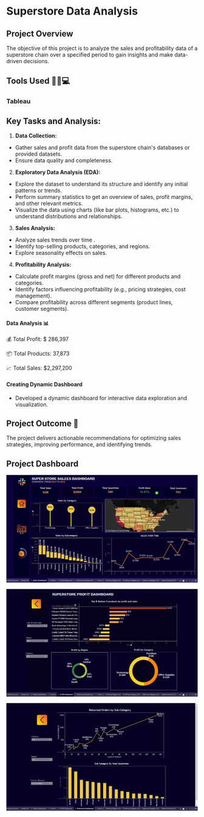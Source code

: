 # Superstore Data Analysis

## Project Overview

The objective of this project is to analyze the sales and profitability data of a superstore chain over a specified period to gain insights and make data-driven decisions.


## Tools Used 🧑‍💻💻

### Tableau

## Key Tasks and Analysis:
  1. **Data Collection:**
   - Gather sales and profit data from the superstore chain's    databases or provided datasets.
   - Ensure data quality and completeness.

  2. **Exploratory Data Analysis (EDA):**
   - Explore the dataset to understand its structure and identify any initial patterns or trends.
   - Perform summary statistics to get an overview of sales, profit margins, and other relevant metrics.
   - Visualize the data using charts (like bar plots, histograms, etc.) to understand distributions and relationships.

  3. **Sales Analysis:**
   - Analyze sales trends over time .
   - Identify top-selling products, categories, and regions.
   - Explore seasonality effects on sales.

  4. **Profitability Analysis:**
   - Calculate profit margins (gross and net) for different products and categories.
   - Identify factors influencing profitability (e.g., pricing strategies, cost management).
   - Compare profitability across different segments (product lines, customer segments).


#### Data Analysis 📊

💰 Total Profit: $ 286,397

📦 Total Products:  37,873

📈 Total Sales:  $2,297,200 


#### Creating Dynamic Dashboard 
   - Developed a dynamic dashboard for interactive data exploration and visualization.


## Project Outcome 🎯

The project delivers actionable recommendations for optimizing sales strategies, improving performance, and identifying trends.


## Project Dashboard

![Sales Data Analysis Dashboard](https://github.com/esraamorsy131/Super-Store-project-by-Tableau/blob/main/super%20store%20project/Sales%20Dashboard.png)

![Sales Data Analysis Dashboard](https://github.com/esraamorsy131/Super-Store-project-by-Tableau/blob/main/super%20store%20project/Profit%20Dasboard.png)

![Sales Data Analysis Dashboard](https://github.com/esraamorsy131/Super-Store-project-by-Tableau/blob/main/super%20store%20project/Returned%20products%20Dashboard.png)
